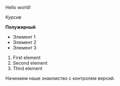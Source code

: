 Hello world!

*Курсив*

**Полужирный**

* Элемент 1
* Элемент 2
* Элемент 3

1. First element
2. Second element
3. Third element

Начинаем наше знакомство с контролем версий.
